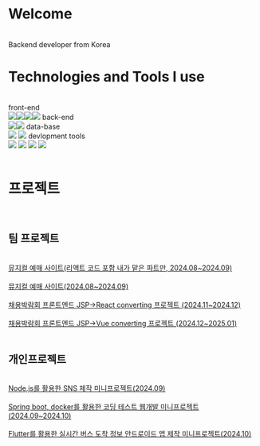 <h1>Welcome</h1><br>
Backend developer from Korea 
<img src="">
<h1>Technologies and Tools I use</h1><br>
front-end<br>
<img src="https://img.shields.io/badge/Jsp-e76f00?style=for-the-badge&logo=Jsp&logoColor=white"><img src="https://img.shields.io/badge/jQuery-0769AD?style=for-the-badge&logo=jquery&logoColor=white"><img src="https://shields.io/badge/react-black?logo=react&style=for-the-badge"><img src="https://img.shields.io/badge/Vue.js-35495E?style=for-the-badge&logo=vuedotjs&logoColor=4FC08D">
back-end<br>
<img src="https://img.shields.io/badge/Java-ED8B00?style=for-the-badge&logo=openjdk&logoColor=white"><img src="https://img.shields.io/badge/node.js-339933?style=for-the-badge&logo=Node.js&logoColor=white">
data-base<br>
<img src="https://img.shields.io/badge/oracle-F80000?style=for-the-badge&logo=oracle&logoColor=white">
<img src="https://img.shields.io/badge/MySQL-4479A1?style=for-the-badge&logo=mysql&logoColor=white">
devlopment tools<br>
<img src="https://img.shields.io/badge/Spring-6DB33F?style=for-the-badge&logo=spring&logoColor=white">
<img src="https://img.shields.io/badge/SpringBoot-6DB33F?style=flat-square&logo=Spring&logoColor=white">
<img src="https://img.shields.io/badge/-Eclipse-2C2255?style=flat-square&logo=eclipse&logoColor=white">
<img src="https://img.shields.io/badge/Visual%20Studio%20Code-007ACC?logo=visualstudiocode&logoColor=fff&style=plastic">
<br><br>

<h1>프로젝트</h1>

<br>
<h2>팀 프로젝트</h2> <br>
<a href="https://github.com/adventureJava/musical_proj">뮤지컬 예매 사이트(리액트 코드 포함 내가 맡은 파트만, 2024.08~2024.09)</a><br><br>
<a href="https://github.com/rlaalstlr09/Musical">뮤지컬 예매 사이트(2024.08~2024.09)</a><br><br>
<a href="https://github.com/octfairReact/octfair2">채용박람회 프론트엔드 JSP->React converting 프로젝트 (2024.11~2024.12)</a><br><br>
<a href="https://github.com/VuehappyJob20241219/octfair3">채용박람회 프론트엔드 JSP->Vue converting 프로젝트 (2024.12~2025.01)</a>
<br>
<br>
<h2>개인프로젝트</h2><br>
<a href="https://github.com/adventureJava/nodebuddy">Node.js를 활용한 SNS 제작 미니프로젝트(2024.09)</a><br><br>
<a href="https://github.com/adventureJava/ct_mini_pj">Spring boot, docker를 활용한 코딩 테스트 웹개발 미니프로젝트(2024.09~2024.10)</a><br><br>
<a href="https://github.com/adventureJava/flutter_busub">Flutter를 활용한 실시간 버스 도착 정보 안드로이드 앱 제작 미니프로젝트(2024.10)</a>
<br>
